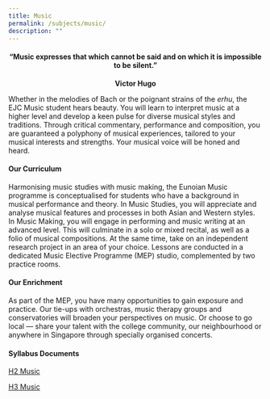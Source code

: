 ```yaml
---
title: Music
permalink: /subjects/music/
description: ""
---
```

<center><h4>“Music expresses that which cannot be said and on which it is impossible to be silent.”</h4><b>Victor Hugo</b></center>

Whether in the melodies of Bach or the poignant strains of the _erhu_, the EJC Music student hears beauty. You will learn to interpret music at a higher level and develop a keen pulse for diverse musical styles and traditions. Through critical commentary, performance and composition, you are guaranteed a polyphony of musical experiences, tailored to your musical interests and strengths. Your musical voice will be honed and heard.

#### **Our Curriculum**

Harmonising music studies with music making, the Eunoian Music programme is conceptualised for students who have a background in musical performance and theory. In Music Studies, you will appreciate and analyse musical features and processes in both Asian and Western styles. In Music Making, you will engage in performing and music writing at an advanced level. This will culminate in a solo or mixed recital, as well as a folio of musical compositions. At the same time, take on an independent research project in an area of your choice. Lessons are conducted in a dedicated Music Elective Programme (MEP) studio, complemented by two practice rooms.

#### **Our Enrichment**

As part of the MEP, you have many opportunities to gain exposure and practice. Our tie-ups with orchestras, music therapy groups and conservatories will broaden your perspectives on music. Or choose to go local — share your talent with the college community, our neighbourhood or anywhere in Singapore through specially organised concerts.

#### **Syllabus Documents**

[H2 Music](https://eunoiajc.moe.edu.sg/curriculum/academic-subjects/music/)

[H3 Music](https://www.seab.gov.sg/docs/default-source/national-examinations/syllabus/alevel/2024syllabus/9819_y24_sy.pdf)